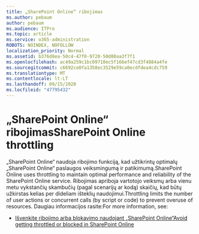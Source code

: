 ```yaml
---
title: „SharePoint Online“ ribojimas
ms.author: pebaum
author: pebaum
ms.audience: ITPro
ms.topic: article
ms.service: o365-administration
ROBOTS: NOINDEX, NOFOLLOW
localization_priority: Normal
ms.assetid: b376d8ea-50c4-47f0-9720-50d80aa3f7f1
ms.openlocfilehash: ac49a259c1bc09710ec5f166ef47cd3f4884a4fe
ms.sourcegitcommit: c6692ce0fa1358ec3529e59ca0ecdfdea4cdc759
ms.translationtype: MT
ms.contentlocale: lt-LT
ms.lasthandoff: 09/15/2020
ms.locfileid: "47795432"
---
```

# <a name="sharepoint-online-throttling"></a><span data-ttu-id="017c5-102">„SharePoint Online“ ribojimas</span><span class="sxs-lookup"><span data-stu-id="017c5-102">SharePoint Online throttling</span></span>

<span data-ttu-id="017c5-103">„SharePoint Online“ naudoja ribojimo funkciją, kad užtikrintų optimalų „SharePoint Online“ paslaugos veiksmingumą ir patikimumą.</span><span class="sxs-lookup"><span data-stu-id="017c5-103">SharePoint Online uses throttling to maintain optimal performance and reliability of the SharePoint Online service.</span></span> <span data-ttu-id="017c5-104">Ribojimas apriboja vartotojo veiksmų arba vienu metu vykstančių skambučių (pagal scenarijų ar kodą) skaičių, kad būtų užkirstas kelias per dideliam išteklių naudojimui.</span><span class="sxs-lookup"><span data-stu-id="017c5-104">Throttling limits the number of user actions or concurrent calls (by script or code) to prevent overuse of resources.</span></span> <span data-ttu-id="017c5-105">Daugiau informacijos rasite:</span><span class="sxs-lookup"><span data-stu-id="017c5-105">For more information, see:</span></span>

- [<span data-ttu-id="017c5-106">Išvenkite ribojimo arba blokavimo naudojant „SharePoint Online“</span><span class="sxs-lookup"><span data-stu-id="017c5-106">Avoid getting throttled or blocked in SharePoint Online</span></span>](https://docs.microsoft.com/sharepoint/dev/general-development/how-to-avoid-getting-throttled-or-blocked-in-sharepoint-online)
